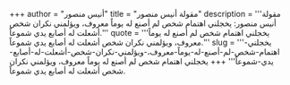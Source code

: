 +++
author = "أنيس منصور"
title = "مقولة أنيس منصور"
description = '''مقولة أنيس منصور: يخجلني اهتمام شخص لم أصنع له يوماً معروف، ويؤلمني نكران شخص أشعلت له أصابع يدي شموعاً.'''
quote = '''يخجلني اهتمام شخص لم أصنع له يوماً معروف، ويؤلمني نكران شخص أشعلت له أصابع يدي شموعاً.'''
slug = '''يخجلني-اهتمام-شخص-لم-أصنع-له-يوماً-معروف،-ويؤلمني-نكران-شخص-أشعلت-له-أصابع-يدي-شموعاً'''
+++
يخجلني اهتمام شخص لم أصنع له يوماً معروف، ويؤلمني نكران شخص أشعلت له أصابع يدي شموعاً.

